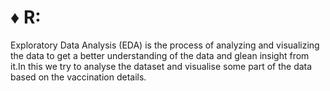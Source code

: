 # ♦ R:

Exploratory Data Analysis (EDA) is the process of analyzing and visualizing the data to get a better understanding of the data and glean insight from it.In this we try to analyse the dataset and visualise some part of the data based on the vaccination details.
